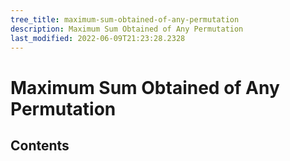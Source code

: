 ```yaml
---
tree_title: maximum-sum-obtained-of-any-permutation
description: Maximum Sum Obtained of Any Permutation
last_modified: 2022-06-09T21:23:28.2328
---
```


# Maximum Sum Obtained of Any Permutation

## Contents
